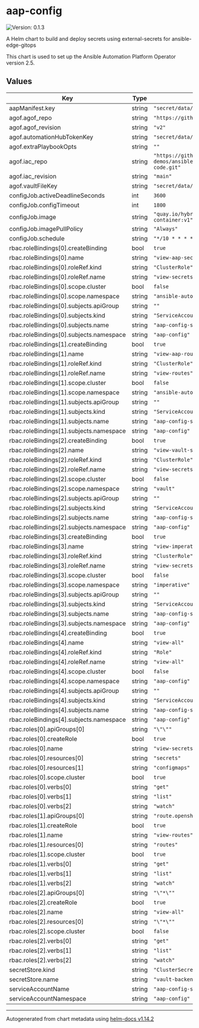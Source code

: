 # aap-config

![Version: 0.1.3](https://img.shields.io/badge/Version-0.1.3-informational?style=flat-square)

A Helm chart to build and deploy secrets using external-secrets for ansible-edge-gitops

This chart is used to set up the Ansible Automation Platform Operator version 2.5.

## Values

| Key | Type | Default | Description |
|-----|------|---------|-------------|
| aapManifest.key | string | `"secret/data/hub/aap-manifest"` |  |
| agof.agof_repo | string | `"https://github.com/validatedpatterns/agof.git"` |  |
| agof.agof_revision | string | `"v2"` |  |
| agof.automationHubTokenKey | string | `"secret/data/hub/automation-hub-token"` |  |
| agof.extraPlaybookOpts | string | `""` |  |
| agof.iac_repo | string | `"https://github.com/validatedpatterns-demos/ansible-edge-gitops-hmi-config-as-code.git"` |  |
| agof.iac_revision | string | `"main"` |  |
| agof.vaultFileKey | string | `"secret/data/hub/agof-vault-file"` |  |
| configJob.activeDeadlineSeconds | int | `3600` |  |
| configJob.configTimeout | int | `1800` |  |
| configJob.image | string | `"quay.io/hybridcloudpatterns/imperative-container:v1"` |  |
| configJob.imagePullPolicy | string | `"Always"` |  |
| configJob.schedule | string | `"*/10 * * * *"` |  |
| rbac.roleBindings[0].createBinding | bool | `true` |  |
| rbac.roleBindings[0].name | string | `"view-aap-secrets-cms"` |  |
| rbac.roleBindings[0].roleRef.kind | string | `"ClusterRole"` |  |
| rbac.roleBindings[0].roleRef.name | string | `"view-secrets-cms"` |  |
| rbac.roleBindings[0].scope.cluster | bool | `false` |  |
| rbac.roleBindings[0].scope.namespace | string | `"ansible-automation-platform"` |  |
| rbac.roleBindings[0].subjects.apiGroup | string | `""` |  |
| rbac.roleBindings[0].subjects.kind | string | `"ServiceAccount"` |  |
| rbac.roleBindings[0].subjects.name | string | `"aap-config-sa"` |  |
| rbac.roleBindings[0].subjects.namespace | string | `"aap-config"` |  |
| rbac.roleBindings[1].createBinding | bool | `true` |  |
| rbac.roleBindings[1].name | string | `"view-aap-routes"` |  |
| rbac.roleBindings[1].roleRef.kind | string | `"ClusterRole"` |  |
| rbac.roleBindings[1].roleRef.name | string | `"view-routes"` |  |
| rbac.roleBindings[1].scope.cluster | bool | `false` |  |
| rbac.roleBindings[1].scope.namespace | string | `"ansible-automation-platform"` |  |
| rbac.roleBindings[1].subjects.apiGroup | string | `""` |  |
| rbac.roleBindings[1].subjects.kind | string | `"ServiceAccount"` |  |
| rbac.roleBindings[1].subjects.name | string | `"aap-config-sa"` |  |
| rbac.roleBindings[1].subjects.namespace | string | `"aap-config"` |  |
| rbac.roleBindings[2].createBinding | bool | `true` |  |
| rbac.roleBindings[2].name | string | `"view-vault-secrets-cms"` |  |
| rbac.roleBindings[2].roleRef.kind | string | `"ClusterRole"` |  |
| rbac.roleBindings[2].roleRef.name | string | `"view-secrets-cms"` |  |
| rbac.roleBindings[2].scope.cluster | bool | `false` |  |
| rbac.roleBindings[2].scope.namespace | string | `"vault"` |  |
| rbac.roleBindings[2].subjects.apiGroup | string | `""` |  |
| rbac.roleBindings[2].subjects.kind | string | `"ServiceAccount"` |  |
| rbac.roleBindings[2].subjects.name | string | `"aap-config-sa"` |  |
| rbac.roleBindings[2].subjects.namespace | string | `"aap-config"` |  |
| rbac.roleBindings[3].createBinding | bool | `true` |  |
| rbac.roleBindings[3].name | string | `"view-imperative-secrets-cms"` |  |
| rbac.roleBindings[3].roleRef.kind | string | `"ClusterRole"` |  |
| rbac.roleBindings[3].roleRef.name | string | `"view-secrets-cms"` |  |
| rbac.roleBindings[3].scope.cluster | bool | `false` |  |
| rbac.roleBindings[3].scope.namespace | string | `"imperative"` |  |
| rbac.roleBindings[3].subjects.apiGroup | string | `""` |  |
| rbac.roleBindings[3].subjects.kind | string | `"ServiceAccount"` |  |
| rbac.roleBindings[3].subjects.name | string | `"aap-config-sa"` |  |
| rbac.roleBindings[3].subjects.namespace | string | `"aap-config"` |  |
| rbac.roleBindings[4].createBinding | bool | `true` |  |
| rbac.roleBindings[4].name | string | `"view-all"` |  |
| rbac.roleBindings[4].roleRef.kind | string | `"Role"` |  |
| rbac.roleBindings[4].roleRef.name | string | `"view-all"` |  |
| rbac.roleBindings[4].scope.cluster | bool | `false` |  |
| rbac.roleBindings[4].scope.namespace | string | `"aap-config"` |  |
| rbac.roleBindings[4].subjects.apiGroup | string | `""` |  |
| rbac.roleBindings[4].subjects.kind | string | `"ServiceAccount"` |  |
| rbac.roleBindings[4].subjects.name | string | `"aap-config-sa"` |  |
| rbac.roleBindings[4].subjects.namespace | string | `"aap-config"` |  |
| rbac.roles[0].apiGroups[0] | string | `"\"\""` |  |
| rbac.roles[0].createRole | bool | `true` |  |
| rbac.roles[0].name | string | `"view-secrets-cms"` |  |
| rbac.roles[0].resources[0] | string | `"secrets"` |  |
| rbac.roles[0].resources[1] | string | `"configmaps"` |  |
| rbac.roles[0].scope.cluster | bool | `true` |  |
| rbac.roles[0].verbs[0] | string | `"get"` |  |
| rbac.roles[0].verbs[1] | string | `"list"` |  |
| rbac.roles[0].verbs[2] | string | `"watch"` |  |
| rbac.roles[1].apiGroups[0] | string | `"route.openshift.io"` |  |
| rbac.roles[1].createRole | bool | `true` |  |
| rbac.roles[1].name | string | `"view-routes"` |  |
| rbac.roles[1].resources[0] | string | `"routes"` |  |
| rbac.roles[1].scope.cluster | bool | `true` |  |
| rbac.roles[1].verbs[0] | string | `"get"` |  |
| rbac.roles[1].verbs[1] | string | `"list"` |  |
| rbac.roles[1].verbs[2] | string | `"watch"` |  |
| rbac.roles[2].apiGroups[0] | string | `"\"*\""` |  |
| rbac.roles[2].createRole | bool | `true` |  |
| rbac.roles[2].name | string | `"view-all"` |  |
| rbac.roles[2].resources[0] | string | `"\"*\""` |  |
| rbac.roles[2].scope.cluster | bool | `false` |  |
| rbac.roles[2].verbs[0] | string | `"get"` |  |
| rbac.roles[2].verbs[1] | string | `"list"` |  |
| rbac.roles[2].verbs[2] | string | `"watch"` |  |
| secretStore.kind | string | `"ClusterSecretStore"` |  |
| secretStore.name | string | `"vault-backend"` |  |
| serviceAccountName | string | `"aap-config-sa"` |  |
| serviceAccountNamespace | string | `"aap-config"` |  |

----------------------------------------------
Autogenerated from chart metadata using [helm-docs v1.14.2](https://github.com/norwoodj/helm-docs/releases/v1.14.2)
